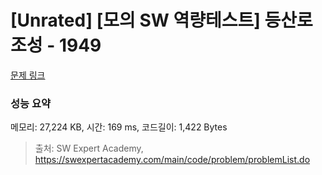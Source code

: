 # [Unrated] [모의 SW 역량테스트] 등산로 조성 - 1949 

[문제 링크](https://swexpertacademy.com/main/code/problem/problemDetail.do?contestProbId=AV5PoOKKAPIDFAUq) 

### 성능 요약

메모리: 27,224 KB, 시간: 169 ms, 코드길이: 1,422 Bytes



> 출처: SW Expert Academy, https://swexpertacademy.com/main/code/problem/problemList.do